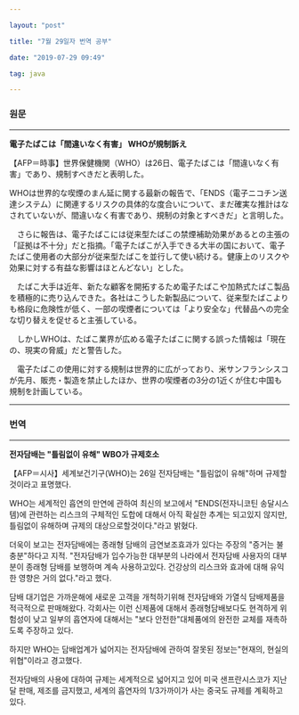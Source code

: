 ```yaml
---

layout: "post"

title: "7월 29일자 번역 공부"

date: "2019-07-29 09:49"

tag: java

---
```


### 원문

---

**電子たばこは「間違いなく有害」 WHOが規制訴え**

【AFP＝時事】世界保健機関（WHO）は26日、電子たばこは「間違いなく有害」であり、規制すべきだと表明した。

WHOは世界的な喫煙のまん延に関する最新の報告で、「ENDS（電子ニコチン送達システム）に関連するリスクの具体的な度合いについて、まだ確実な推計はなされていないが、間違いなく有害であり、規制の対象とすべきだ」と言明した。

　さらに報告は、電子たばこには従来型たばこの禁煙補助効果があるとの主張の「証拠は不十分」だと指摘。「電子たばこが入手できる大半の国において、電子たばこ使用者の大部分が従来型たばこを並行して使い続ける。健康上のリスクや効果に対する有益な影響はほとんどない」とした。

　たばこ大手は近年、新たな顧客を開拓するため電子たばこや加熱式たばこ製品を積極的に売り込んできた。各社はこうした新製品について、従来型たばこよりも格段に危険性が低く、一部の喫煙者については「より安全な」代替品への完全な切り替えを促せると主張している。

　しかしWHOは、たばこ業界が広める電子たばこに関する誤った情報は「現在の、現実の脅威」だと警告した。

　電子たばこの使用に対する規制は世界的に広がっており、米サンフランシスコが先月、販売・製造を禁止したほか、世界の喫煙者の3分の1近くが住む中国も規制を計画している。

---

### 번역

---

**전자담배는 "틀림없이 유해" WBO가 규제호소**

【AFP＝시사】세계보건기구(WHO)는 26일 전자담배는 "틀림없이 유해"하며 규제할것이라고 표명했다.

WHO는 세계적인 흡연의 만연에 관하여 최신의 보고에서 "ENDS(전자니코틴 송달시스템)에 관련하는 리스크의 구체적인 도합에 대해서 아직 확실한 추계는 되고있지 않지만, 틀림없이 유해하며 규제의 대상으로할것이다."라고 밝혔다.

더욱이 보고는 전자담배에는 종래형 담배의 금연보조효과가 있다는 주장의 "증거는 불충분"하다고 지적. "전자담배가 입수가능한 대부분의 나라에서 전자담배 사용자의 대부분이 종래형 담배를 보행하며 계속 사용하고있다. 건강상의 리스크와 효과에 대해 유익한 영향은 거의 없다."라고 했다.

담배 대기업은 가까운해에 새로운 고객을 개척하기위해 전자담배와 가열식 담배제품을 적극적으로 판매해왔다. 각회사는 이런 신제품에 대해서 종래형담배보다도 현격하게 위험성이 낮고 일부의 흡연자에 대해서는 "보다 안전한"대체품에의 완전한 교체를 재촉하도록 주장하고 있다.

하지만 WHO는 담배업계가 넓어지는 전자담배에 관하여 잘못된 정보는"현재의, 현실의 위협"이라고 경고했다.

전자담배의 사용에 대하여 규제는 세계적으로 넓어지고 있어 미국 샌프란시스코가 지난달 판매, 제조를 금지했고, 세계의 흡연자의 1/3가까이가 사는 중국도 규제를 계획하고있다.
